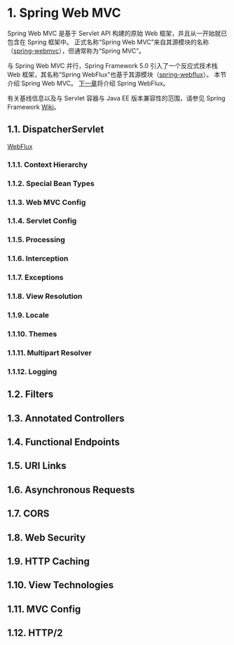 # 1. Spring Web MVC

Spring Web MVC 是基于 Servlet API 构建的原始 Web 框架，并且从一开始就已包含在 Spring 框架中。
正式名称“Spring Web MVC”来自其源模块的名称（[spring-webmvc](https://github.com/spring-projects/spring-framework/tree/master/spring-webmvc)），但通常称为“Spring MVC”。

与 Spring Web MVC 并行，Spring Framework 5.0 引入了一个反应式技术栈 Web 框架，其名称“Spring WebFlux”也基于其源模块（[spring-webflux](https://github.com/spring-projects/spring-framework/tree/master/spring-webflux)）。
本节介绍 Spring Web MVC。
[下一章](https://docs.spring.io/spring-framework/docs/current/reference/html/web-reactive.html#spring-web-reactive)将介绍 Spring WebFlux。

有关基线信息以及与 Servlet 容器与 Java EE 版本兼容性的范围，请参见 Spring Framework [Wiki](https://github.com/spring-projects/spring-framework/wiki/Spring-Framework-Versions)。

## 1.1. DispatcherServlet

[WebFlux](https://docs.spring.io/spring-framework/docs/current/reference/html/web-reactive.html#webflux-dispatcher-handler)



### 1.1.1. Context Hierarchy

### 1.1.2. Special Bean Types

### 1.1.3. Web MVC Config

### 1.1.4. Servlet Config

### 1.1.5. Processing

### 1.1.6. Interception

### 1.1.7. Exceptions

### 1.1.8. View Resolution

### 1.1.9. Locale

### 1.1.10. Themes

### 1.1.11. Multipart Resolver
### 1.1.12. Logging

## 1.2. Filters

## 1.3. Annotated Controllers

## 1.4. Functional Endpoints

## 1.5. URI Links

## 1.6. Asynchronous Requests

## 1.7. CORS

## 1.8. Web Security

## 1.9. HTTP Caching

## 1.10. View Technologies

## 1.11. MVC Config
## 1.12. HTTP/2
